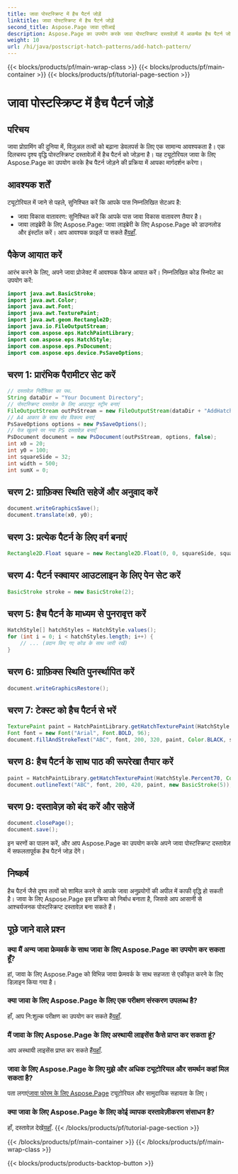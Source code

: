 ```yaml
---
title: जावा पोस्टस्क्रिप्ट में हैच पैटर्न जोड़ें
linktitle: जावा पोस्टस्क्रिप्ट में हैच पैटर्न जोड़ें
second_title: Aspose.Page जावा एपीआई
description: Aspose.Page का उपयोग करके जावा पोस्टस्क्रिप्ट दस्तावेज़ों में आकर्षक हैच पैटर्न जोड़ने का तरीका जानें। अपनी दृश्य सामग्री को सहजता से उन्नत करें।
weight: 10
url: /hi/java/postscript-hatch-patterns/add-hatch-pattern/
---
```


{{< blocks/products/pf/main-wrap-class >}}
{{< blocks/products/pf/main-container >}}
{{< blocks/products/pf/tutorial-page-section >}}

# जावा पोस्टस्क्रिप्ट में हैच पैटर्न जोड़ें

## परिचय
जावा प्रोग्रामिंग की दुनिया में, विज़ुअल तत्वों को बढ़ाना डेवलपर्स के लिए एक सामान्य आवश्यकता है। एक दिलचस्प दृश्य वृद्धि पोस्टस्क्रिप्ट दस्तावेज़ों में हैच पैटर्न को जोड़ना है। यह ट्यूटोरियल जावा के लिए Aspose.Page का उपयोग करके हैच पैटर्न जोड़ने की प्रक्रिया में आपका मार्गदर्शन करेगा।
## आवश्यक शर्तें
ट्यूटोरियल में जाने से पहले, सुनिश्चित करें कि आपके पास निम्नलिखित सेटअप है:
- जावा विकास वातावरण: सुनिश्चित करें कि आपके पास जावा विकास वातावरण तैयार है।
-  जावा लाइब्रेरी के लिए Aspose.Page: जावा लाइब्रेरी के लिए Aspose.Page को डाउनलोड और इंस्टॉल करें। आप आवश्यक फ़ाइलें पा सकते हैं[यहाँ](https://releases.aspose.com/page/java/).
## पैकेज आयात करें
आरंभ करने के लिए, अपने जावा प्रोजेक्ट में आवश्यक पैकेज आयात करें। निम्नलिखित कोड स्निपेट का उपयोग करें:
```java
import java.awt.BasicStroke;
import java.awt.Color;
import java.awt.Font;
import java.awt.TexturePaint;
import java.awt.geom.Rectangle2D;
import java.io.FileOutputStream;
import com.aspose.eps.HatchPaintLibrary;
import com.aspose.eps.HatchStyle;
import com.aspose.eps.PsDocument;
import com.aspose.eps.device.PsSaveOptions;
```
## चरण 1: प्रारंभिक पैरामीटर सेट करें
```java
// दस्तावेज़ निर्देशिका का पथ.
String dataDir = "Your Document Directory";
// पोस्टस्क्रिप्ट दस्तावेज़ के लिए आउटपुट स्ट्रीम बनाएं
FileOutputStream outPsStream = new FileOutputStream(dataDir + "AddHatchPattern_outPS.ps");
// A4 आकार के साथ सेव विकल्प बनाएं
PsSaveOptions options = new PsSaveOptions();
// पेज खुलने पर नया PS दस्तावेज़ बनाएँ
PsDocument document = new PsDocument(outPsStream, options, false);
int x0 = 20;
int y0 = 100;
int squareSide = 32;
int width = 500;
int sumX = 0;
```
## चरण 2: ग्राफ़िक्स स्थिति सहेजें और अनुवाद करें
```java
document.writeGraphicsSave();
document.translate(x0, y0);
```
## चरण 3: प्रत्येक पैटर्न के लिए वर्ग बनाएं
```java
Rectangle2D.Float square = new Rectangle2D.Float(0, 0, squareSide, squareSide);
```
## चरण 4: पैटर्न स्क्वायर आउटलाइन के लिए पेन सेट करें
```java
BasicStroke stroke = new BasicStroke(2);
```
## चरण 5: हैच पैटर्न के माध्यम से पुनरावृत्त करें
```java
HatchStyle[] hatchStyles = HatchStyle.values();
for (int i = 0; i < hatchStyles.length; i++) {
    // ... (प्रदान किए गए कोड के साथ जारी रखें)
}
```
## चरण 6: ग्राफ़िक्स स्थिति पुनर्स्थापित करें
```java
document.writeGraphicsRestore();
```
## चरण 7: टेक्स्ट को हैच पैटर्न से भरें
```java
TexturePaint paint = HatchPaintLibrary.getHatchTexturePaint(HatchStyle.DiagonalCross, Color.RED, Color.YELLOW);
Font font = new Font("Arial", Font.BOLD, 96);
document.fillAndStrokeText("ABC", font, 200, 320, paint, Color.BLACK, stroke);
```
## चरण 8: हैच पैटर्न के साथ पाठ की रूपरेखा तैयार करें
```java
paint = HatchPaintLibrary.getHatchTexturePaint(HatchStyle.Percent70, Color.BLUE, Color.WHITE);
document.outlineText("ABC", font, 200, 420, paint, new BasicStroke(5));
```
## चरण 9: दस्तावेज़ को बंद करें और सहेजें
```java
document.closePage();
document.save();
```
इन चरणों का पालन करें, और आप Aspose.Page का उपयोग करके अपने जावा पोस्टस्क्रिप्ट दस्तावेज़ में सफलतापूर्वक हैच पैटर्न जोड़ देंगे।
## निष्कर्ष
हैच पैटर्न जैसे दृश्य तत्वों को शामिल करने से आपके जावा अनुप्रयोगों की अपील में काफी वृद्धि हो सकती है। जावा के लिए Aspose.Page इस प्रक्रिया को निर्बाध बनाता है, जिससे आप आसानी से आश्चर्यजनक पोस्टस्क्रिप्ट दस्तावेज़ बना सकते हैं।
## पूछे जाने वाले प्रश्न
### क्या मैं अन्य जावा फ्रेमवर्क के साथ जावा के लिए Aspose.Page का उपयोग कर सकता हूँ?
हां, जावा के लिए Aspose.Page को विभिन्न जावा फ्रेमवर्क के साथ सहजता से एकीकृत करने के लिए डिज़ाइन किया गया है।
### क्या जावा के लिए Aspose.Page के लिए एक परीक्षण संस्करण उपलब्ध है?
 हाँ, आप नि:शुल्क परीक्षण का उपयोग कर सकते हैं[यहाँ](https://releases.aspose.com/).
### मैं जावा के लिए Aspose.Page के लिए अस्थायी लाइसेंस कैसे प्राप्त कर सकता हूं?
 आप अस्थायी लाइसेंस प्राप्त कर सकते हैं[यहाँ](https://purchase.aspose.com/temporary-license/).
### जावा के लिए Aspose.Page के लिए मुझे और अधिक ट्यूटोरियल और समर्थन कहां मिल सकता है?
 पता लगाएं[जावा फोरम के लिए Aspose.Page](https://forum.aspose.com/c/page/39) ट्यूटोरियल और सामुदायिक सहायता के लिए।
### क्या जावा के लिए Aspose.Page के लिए कोई व्यापक दस्तावेज़ीकरण संसाधन है?
 हाँ, दस्तावेज़ देखें[यहाँ](https://reference.aspose.com/page/java/).
{{< /blocks/products/pf/tutorial-page-section >}}

{{< /blocks/products/pf/main-container >}}
{{< /blocks/products/pf/main-wrap-class >}}

{{< blocks/products/products-backtop-button >}}
